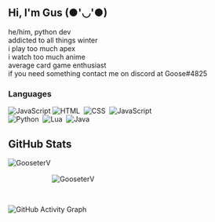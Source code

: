 

## Hi, I'm Gus (●'◡'●)

he/him, python dev
</br>
addicted to all things winter
</br>
i play too much apex
</br>
i watch too much anime
</br>
average card game enthusiast
</br>
if you need something contact me on discord at Goose#4825


### Languages

![JavaScript](https://user-images.githubusercontent.com/82774618/151195705-c8c2d73e-7fd5-4bc2-8f99-8921f7351db7.png)
![HTML](https://img.shields.io/badge/HTML-e34c26?logo=html5&logoColor=black&style=for-the-badge)&nbsp;
![CSS](https://img.shields.io/badge/CSS-2965f1?logo=css3&logoColor=black&style=for-the-badge)&nbsp;
![JavaScript](https://img.shields.io/badge/JavaScript-f7df1e?logo=javascript&logoColor=black&style=for-the-badge)&nbsp;
<br/>
![Python](https://img.shields.io/badge/PYTHON-4B8BBE?logo=python&logoColor=black&style=for-the-badge)&nbsp;
![Lua](https://img.shields.io/badge/LUA-0000ff?logo=lua&logoColor=black&style=for-the-badge)&nbsp;
![Java](https://img.shields.io/badge/Java-f89820?logo=java&logoColor=black&style=for-the-badge)&nbsp;
<br/>


## GitHub Stats

<p align="left"><img align="left" src="https://github-readme-stats.vercel.app/api?username=gooseterv&show_icons=true&locale=en&layout=compact&theme=radical&count_private=true" alt="GooseterV" style="margin-bottom:25px;"/></p>

<p style="margin-top:25px;"><img align="center" src="https://github-readme-streak-stats.herokuapp.com?user=GooseterV&theme=jolly&hide_border=false&date_format=M%20j%5B%2C%20Y%5D&background=000000&border=DD1CB7&stroke=DD1CB7&fire=DD1CB7" alt="GooseterV" style="margin-top: 25px;"/></p>
 
<br />
 
![GitHub Activity Graph](https://activity-graph.herokuapp.com/graph?username=gooseterv&bg_color=000000&color=ff69b4&line=ff69b4&point=fff&area=true&hide_border=true)  




